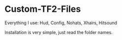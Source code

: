 # Custom-TF2-Files

Everything I use: Hud, Config, Nohats, Xhairs, Hitsound

Installation is very simple, just read the folder names.
